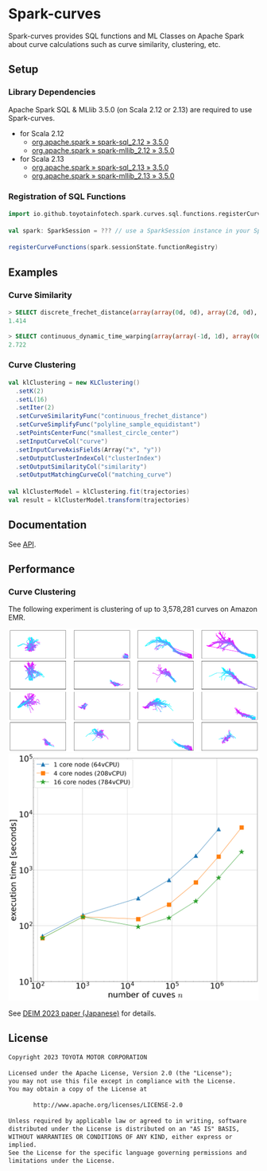 # Spark-curves

Spark-curves provides SQL functions and ML Classes on Apache Spark
about curve calculations such as curve similarity, clustering, etc.

## Setup

### Library Dependencies

Apache Spark SQL & MLlib 3.5.0 (on Scala 2.12 or 2.13) are required to use Spark-curves.

- for Scala 2.12
  - [org.apache.spark » spark-sql_2.12 » 3.5.0](https://mvnrepository.com/artifact/org.apache.spark/spark-sql_2.12/3.5.0)
  - [org.apache.spark » spark-mllib_2.12 » 3.5.0](https://mvnrepository.com/artifact/org.apache.spark/spark-mllib_2.12/3.5.0)
- for Scala 2.13
  - [org.apache.spark » spark-sql_2.13 » 3.5.0](https://mvnrepository.com/artifact/org.apache.spark/spark-sql_2.13/3.5.0)
  - [org.apache.spark » spark-mllib_2.13 » 3.5.0](https://mvnrepository.com/artifact/org.apache.spark/spark-mllib_2.13/3.5.0)

### Registration of SQL Functions

```scala
import io.github.toyotainfotech.spark.curves.sql.functions.registerCurveFunctions

val spark: SparkSession = ??? // use a SparkSession instance in your Spark environment

registerCurveFunctions(spark.sessionState.functionRegistry)
```

## Examples

### Curve Similarity

```sql
> SELECT discrete_frechet_distance(array(array(0d, 0d), array(2d, 0d), array(6d, 0d)), array(array(0d, 1d), array(2d, 1d), array(3d, 1d), array(6d, 1d)))
1.414
```

```sql
> SELECT continuous_dynamic_time_warping(array(array(-1d, 1d), array(0d, 1d), array(0d, 2d), array(1d, 2d), array(2d, 2d), array(3d, 2d), array(3d, 1d), array(4d, 1d)), array(array(-1d, 0d), array(0d, 0d), array(3d, 0d), array(4d, 0d)))
2.722
```

### Curve Clustering

```scala
val klClustering = new KLClustering()
  .setK(2)
  .setL(16)
  .setIter(2)
  .setCurveSimilarityFunc("continuous_frechet_distance")
  .setCurveSimplifyFunc("polyline_sample_equidistant")
  .setPointsCenterFunc("smallest_circle_center")
  .setInputCurveCol("curve")
  .setInputCurveAxisFields(Array("x", "y"))
  .setOutputClusterIndexCol("clusterIndex")
  .setOutputSimilarityCol("similarity")
  .setOutputMatchingCurveCol("matching_curve")

val klClusterModel = klClustering.fit(trajectories)
val result = klClusterModel.transform(trajectories)
```

## Documentation

See [API](docs/generated/api.md).

## Performance

### Curve Clustering

The following experiment is clustering of up to 3,578,281 curves on Amazon EMR.

![clusters](docs/images/clusters.png)
![clustering time](docs/images/clustering_time.png)

See [DEIM 2023 paper (Japanese)](https://proceedings-of-deim.github.io/DEIM2023/2b-2-3.pdf) for details.

## License

```
Copyright 2023 TOYOTA MOTOR CORPORATION

Licensed under the Apache License, Version 2.0 (the "License");
you may not use this file except in compliance with the License.
You may obtain a copy of the License at

       http://www.apache.org/licenses/LICENSE-2.0

Unless required by applicable law or agreed to in writing, software
distributed under the License is distributed on an "AS IS" BASIS,
WITHOUT WARRANTIES OR CONDITIONS OF ANY KIND, either express or implied.
See the License for the specific language governing permissions and
limitations under the License.
```
